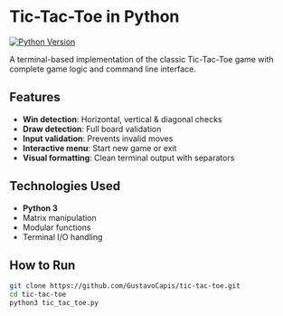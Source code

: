 # Tic-Tac-Toe in Python

[![Python Version](https://img.shields.io/badge/Python-3.8%2B-blue)](https://python.org)

A terminal-based implementation of the classic Tic-Tac-Toe game with complete game logic and command line interface.

## Features
- **Win detection**: Horizontal, vertical & diagonal checks
- **Draw detection**: Full board validation
- **Input validation**: Prevents invalid moves
- **Interactive menu**: Start new game or exit
- **Visual formatting**: Clean terminal output with separators

## Technologies Used
- **Python 3**
- Matrix manipulation
- Modular functions
- Terminal I/O handling

## How to Run
```bash
git clone https://github.com/GustavoCapis/tic-tac-toe.git
cd tic-tac-toe
python3 tic_tac_toe.py
